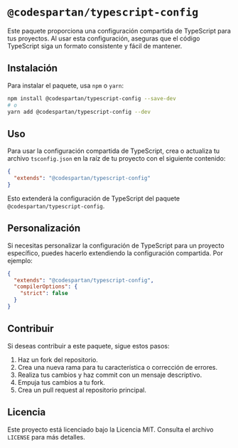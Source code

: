 # `@codespartan/typescript-config`

Este paquete proporciona una configuración compartida de TypeScript para tus proyectos. Al usar esta configuración, aseguras que el código TypeScript siga un formato consistente y fácil de mantener.

## Instalación

Para instalar el paquete, usa `npm` o `yarn`:

```sh
npm install @codespartan/typescript-config --save-dev
# o
yarn add @codespartan/typescript-config --dev
```

## Uso

Para usar la configuración compartida de TypeScript, crea o actualiza tu archivo `tsconfig.json` en la raíz de tu proyecto con el siguiente contenido:

```json
{
  "extends": "@codespartan/typescript-config"
}
```

Esto extenderá la configuración de TypeScript del paquete `@codespartan/typescript-config`.

## Personalización

Si necesitas personalizar la configuración de TypeScript para un proyecto específico, puedes hacerlo extendiendo la configuración compartida. Por ejemplo:

```json
{
  "extends": "@codespartan/typescript-config",
  "compilerOptions": {
    "strict": false
  }
}
```

## Contribuir

Si deseas contribuir a este paquete, sigue estos pasos:

1. Haz un fork del repositorio.
2. Crea una nueva rama para tu característica o corrección de errores.
3. Realiza tus cambios y haz commit con un mensaje descriptivo.
4. Empuja tus cambios a tu fork.
5. Crea un pull request al repositorio principal.

## Licencia

Este proyecto está licenciado bajo la Licencia MIT. Consulta el archivo `LICENSE` para más detalles.

